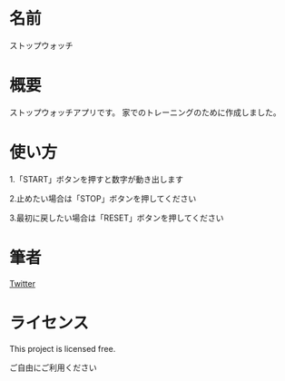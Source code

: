 <h1>名前</h1>
ストップウォッチ

<h1>概要</h1>
ストップウォッチアプリです。
家でのトレーニングのために作成しました。

<h1>使い方</h1>
<p>1.「START」ボタンを押すと数字が動き出します</p>
<p>2.止めたい場合は「STOP」ボタンを押してください</p>
<p>3.最初に戻したい場合は「RESET」ボタンを押してください</p>

<h1>筆者</h1>
<p><a href="https://twitter.com/MaruSo_career" class="twitter" target="_blank">Twitter</a></p>

<h1>ライセンス</h1>
<p>This project is licensed free.</p>
<p>ご自由にご利用ください</p>